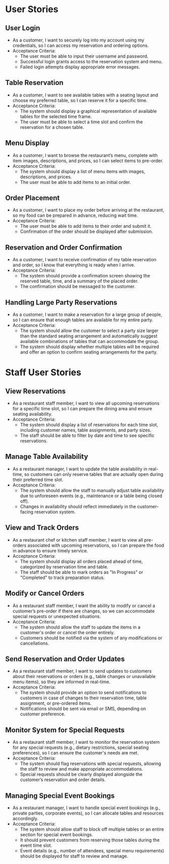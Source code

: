 # User Stories
##	User Login
  -	As a customer, I want to securely log into my account using my credentials, so I can access my reservation and ordering options.
  -	Acceptance Criteria:
    -	The user must be able to input their username and password.
    -	Successful login grants access to the reservation system and menu.
    -	Failed login attempts display appropriate error messages.
##	Table Reservation
  -	As a customer, I want to see available tables with a seating layout and choose my preferred table, so I can reserve it for a specific time.
  -	Acceptance Criteria:
    -	The system should display a graphical representation of available tables for the selected time frame.
    -	The user must be able to select a time slot and confirm the reservation for a chosen table.
##	Menu Display
  -	As a customer, I want to browse the restaurant’s menu, complete with item images, descriptions, and prices, so I can select items to pre-order.
  -	Acceptance Criteria:
    -	The system should display a list of menu items with images, descriptions, and prices.
    -	The user must be able to add items to an initial order.
##	Order Placement
  -	As a customer, I want to place my order before arriving at the restaurant, so my food can be prepared in advance, reducing wait time.
  -	Acceptance Criteria:
    -	The user must be able to add items to their order and submit it.
    -	Confirmation of the order should be displayed after submission.
##	Reservation and Order Confirmation
  -	As a customer, I want to receive confirmation of my table reservation and order, so I know that everything is ready when I arrive.
  -	Acceptance Criteria:
    -	The system should provide a confirmation screen showing the reserved table, time, and a summary of the placed order.
    -	The confirmation should be messaged to the customer.
##	Handling Large Party Reservations
  -	As a customer, I want to make a reservation for a large group of people, so I can ensure that enough tables are available for my entire party.
  -	Acceptance Criteria:
    -	The system should allow the customer to select a party size larger than the standard seating arrangement and automatically suggest available combinations of tables that can accommodate the group.
    -	The system should display whether multiple tables will be required and offer an option to confirm seating arrangements for the party.


# Staff User Stories
##	View Reservations
  -	As a restaurant staff member, I want to view all upcoming reservations for a specific time slot, so I can prepare the dining area and ensure seating availability.
  -	Acceptance Criteria:
    -	The system should display a list of reservations for each time slot, including customer names, table assignments, and party sizes.
    -	The staff should be able to filter by date and time to see specific reservations.
##	Manage Table Availability
  -	As a restaurant manager, I want to update the table availability in real-time, so customers can only reserve tables that are actually open during their preferred time slot.
  -	Acceptance Criteria:
    -	The system should allow the staff to manually adjust table availability due to unforeseen events (e.g., maintenance or a table being closed off).
    -	Changes in availability should reflect immediately in the customer-facing reservation system.
##	View and Track Orders
  -	As a restaurant chef or kitchen staff member, I want to view all pre-orders associated with upcoming reservations, so I can prepare the food in advance to ensure timely service.
  -	Acceptance Criteria:
    -	The system should display all orders placed ahead of time, categorized by reservation time and table.
    -	The staff should be able to mark orders as "In Progress" or "Completed" to track preparation status.
##	Modify or Cancel Orders
  -	As a restaurant staff member, I want the ability to modify or cancel a customer’s pre-order if there are changes, so we can accommodate special requests or unexpected situations.
  -	Acceptance Criteria:
    -	The system should allow the staff to update the items in a customer's order or cancel the order entirely.
    -	Customers should be notified via the system of any modifications or cancellations.
##	Send Reservation and Order Updates
  -	As a restaurant staff member, I want to send updates to customers about their reservations or orders (e.g., table changes or unavailable menu items), so they are informed in real-time.
  -	Acceptance Criteria:
    -	The system should provide an option to send notifications to customers in case of changes to their reservation time, table assignment, or pre-ordered items.
    -	Notifications should be sent via email or SMS, depending on customer preference.
##	Monitor System for Special Requests
  -	As a restaurant staff member, I want to monitor the reservation system for any special requests (e.g., dietary restrictions, special seating preferences), so I can ensure the customer's needs are met.
  -	Acceptance Criteria:
    -	The system should flag reservations with special requests, allowing the staff to review and make appropriate accommodations.
    -	Special requests should be clearly displayed alongside the customer’s reservation and order details.
##	Managing Special Event Bookings
  -	As a restaurant manager, I want to handle special event bookings (e.g., private parties, corporate events), so I can allocate tables and resources accordingly.
  -	Acceptance Criteria:
    -	The system should allow staff to block off multiple tables or an entire section for special event bookings.
    -	It should prevent customers from reserving those tables during the event time slot.
    -	Event details (e.g., number of attendees, special menu requirements) should be displayed for staff to review and manage.
